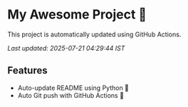 # My Awesome Project 🚀

This project is automatically updated using GitHub Actions.

_Last updated: 2025-07-21 04:29:44 IST_

## Features
- Auto-update README using Python 🐍
- Auto Git push with GitHub Actions 🤖
